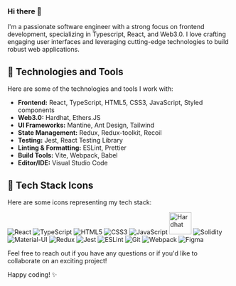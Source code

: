 ### Hi there 👋

I'm a passionate software engineer with a strong focus on frontend development, specializing in Typescript, React, and Web3.0. I love crafting engaging user interfaces and leveraging cutting-edge technologies to build robust web applications.

## 🚀 Technologies and Tools

Here are some of the technologies and tools I work with:

- **Frontend:** React, TypeScript, HTML5, CSS3, JavaScript, Styled components
- **Web3.0:** Hardhat, Ethers.JS
- **UI Frameworks:** Mantine, Ant Design, Tailwind
- **State Management:** Redux, Redux-toolkit, Recoil
- **Testing:** Jest, React Testing Library
- **Linting & Formatting:** ESLint, Prettier
- **Build Tools:** Vite, Webpack, Babel
- **Editor/IDE:** Visual Studio Code

## 🔧 Tech Stack Icons

Here are some icons representing my tech stack:

![React](https://img.icons8.com/color/48/000000/react-native.png) 
![TypeScript](https://img.icons8.com/color/48/000000/typescript.png) 
![HTML5](https://img.icons8.com/color/48/000000/html-5.png) 
![CSS3](https://img.icons8.com/color/48/000000/css3.png) 
![JavaScript](https://img.icons8.com/color/48/000000/javascript.png) 
<img src="https://seeklogo.com/images/H/hardhat-logo-888739EBB4-seeklogo.com.png" width="50" alt="Hardhat">
![Solidity](https://img.icons8.com/color/48/000000/solidity.png) 
![Material-UI](https://img.icons8.com/color/48/000000/material-ui.png) 
![Redux](https://img.icons8.com/color/48/000000/redux.png) 
![Jest](https://img.icons8.com/external-tal-revivo-color-tal-revivo/48/external-jest-can-collect-code-coverage-information-from-entire-projects-logo-color-tal-revivo.png)
![ESLint](https://img.icons8.com/color/48/000000/eslint.png) 
![Git](https://img.icons8.com/color/48/000000/git.png) 
![Webpack](https://img.icons8.com/color/48/000000/webpack.png) 
![Figma](https://img.icons8.com/color/48/000000/figma.png)

Feel free to reach out if you have any questions or if you'd like to collaborate on an exciting project!

Happy coding! ✨
